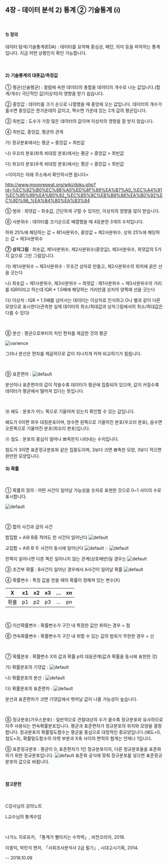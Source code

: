 ## 4장 - 데이터 분석 2) 통계 ② 기술통계 (i)

​     



#### 1) 정의

데이터 탐색/기술통계(EDA) : 데이터를 요약해 중심성, 패턴, 의미 등을 파악하는 통계입니다. 지금 어떤 상황인지 확인 가능합니다.

​     



#### 2) 기술통계의 대푯값/측정값

① 평균(산술평균) : 컬럼에 속한 데이터의 총합을 데이터의 개수로 나눈 값입니다.(합계/개수) 극단적인 값(이상치)의 영향을 받기 쉽습니다.

② 중앙값 : 데이터를 크기 순으로 나열했을 때 중앙에 오는 값입니다. 데이터의 개수가 홀수면 중앙값은 한가운데의 값이고, 짝수면 가운데 있는 2개 값의 평균입니다.

③ 최빈값 : 도수가 가장 많은 데이터의 값이며 이상치의 영향을 잘 받지 않습니다.

④ 최빈값, 중앙값, 평균의 관계

가) 정규분표에서는 평균 = 중앙값 = 최빈값

나) 우꼬리 분포(좌측 비대칭 분포)에서는 평균 > 중앙값 > 최빈값

다) 좌꼬리 분포(우측 비대칭 분포)에서는 평균 < 중앙값 < 최빈값



<이미지는 아래 주소에서 확인하시면 됩니다>

http://www.moonrepeat.org/wiki/doku.php?id=%EC%82%B0%EC%88%A0%ED%8F%89%EA%B7%A0_%EC%A4%91%EC%95%99%EA%B0%92_%EC%B5%9C%EB%B9%88%EA%B0%92%EC%9D%98_%EA%B4%80%EA%B3%84



⑤ 범위 : 최댓값 – 최솟값, 간단하게 구할 수 있지만, 이상치의 영향을 많이 받습니다.

⑥ 사분위수 : 데이터를 크기순으로 배열했을 때 4등분한 3개의 수치입니다.

하위 25%에 해당하는 값 = 제1사분위수, 중앙값 = 제2사분위수, 상위 25%에 해당하는 값 = 제3사분위수

**⑦ 상자그림** : 최솟값, 제1사분위수, 제2사분위수(중앙값), 제3사분위수, 최댓값의 5가지 값으로 그린 그림입니다.

가) 제1사분위수 ~ 제3사분위수 : 무조건 상자로 만들고, 제2사분위수의 위치에 굵은 선을 긋는다

나) 최솟값 ~ 제1사분위수, 제3사분위수 ~ 최댓값 : 제1사분위수 ~ 제3사분위수의 거리를 IQR이라고 하는데 IQR * 1.5배에 해당하는 거리만큼 상자의 양쪽에 선을 긋는다

다) 이상치 : IQR * 1.5배를 넘어서는 데이터는 이상치로 인식하고 O나 별과 같이 다른 모양으로 표시한다(관측한 실제 데이터의 최소/최대값과 상자그림에서의 최소/최대값은 다를 수 있다)

​     

⑧ 분산 : 평균으로부터의 차인 편차를 제곱한 것의 평균

![varience](https://user-images.githubusercontent.com/43332543/46647859-46b80780-cbcd-11e8-9193-1f99db8ad8fb.jpg)

그러나 분산은 편차를 제곱하므로 값이 지나치게 커져 비교하기가 힘듭니다.

​     

⑨ 표준편차 :  ![default](https://user-images.githubusercontent.com/43332543/46647861-47509e00-cbcd-11e8-90c0-6eaeb48a9bc6.jpg)

분산이나 표준편차의 값이 작을수록 데이터가 평균에 집중되어 있으며, 값이 커질수록 데이터가 평균에서 떨어져 있다는 뜻입니다.

​     

⑩ 왜도 : 분포가 어느 쪽으로 기울어져 있는지 확인할 수 있는 값입니다.

왜도가 0이면 좌우 대칭분포이며, 양수면 왼쪽으로 기울어진 분포(우꼬리 분포), 음수면 오른쪽으로 기울어진 분포(좌꼬리 분포)입니다.

⑪ 첨도 : 분포의 중심이 얼마나 뾰족한지 나타내는 수치입니다.

첨도가 3이면 표준정규분포와 같은 집중도이며, 3보다 크면 뾰족한 모양, 3보다 작으면 완만한 모양입니다.





#### 3) 확률

​     

① 확률의 정의 : 어떤 사건이 일어날 가능성을 숫자로 표현한 것으로 0~1 사이의 수로 표시합니다.

![default](https://user-images.githubusercontent.com/43332543/46647995-db226a00-cbcd-11e8-8212-d5ab5c9af63e.jpg)

​     

② 합의 사건과 곱의 사건

합집합 = A와 B중 적어도 한 사건이 일어난다  ![default](https://user-images.githubusercontent.com/43332543/46647991-d8277980-cbcd-11e8-8f82-326e32a38671.jpg)

교집합 = A와 B 두 사건이 동시에 일어난다  ![default](https://user-images.githubusercontent.com/43332543/46647988-d78ee300-cbcd-11e8-8bfe-b12a982f07b5.png)  ∴  ![default](https://user-images.githubusercontent.com/43332543/46647987-d78ee300-cbcd-11e8-92b1-3bb86fb07199.png)

한쪽이 일어나면 다른 쪽은 일어나지 않는 관계(상호배반)일 경우는 ![default](https://user-images.githubusercontent.com/43332543/46647990-d78ee300-cbcd-11e8-86e4-0802d636c4b0.jpg)



③ 조건부 확률 : B사건이 일어난 경우에서 A사건이 일어날 확률  ![default](https://user-images.githubusercontent.com/43332543/46648058-33f20280-cbce-11e8-9faa-bb757bcf4fb3.png)



④ 확률변수 : 특정 값을 얻을 때의 확률이 정해져 있는 변수(X)

|  X   |  x1  |  x2  |  x3  |  …   |  xn  |
| :--: | :--: | :--: | :--: | :--: | :--: |
| 확률 |  p1  |  p2  |  p3  |  …   |  pn  |

​     

⑤ 이산확률변수 : 확률변수가 구간 내 특정한 값만 취하는 경우 = 점

⑥ 연속확률변수 : 확률변수가 구간 내 취할 수 있는 값의 범위가 무한한 경우 = 선

​     

⑦ 확률분포 : 확률변수 X의 값과 확률 p의 대응관계(값과 확률을 동시에 표현한 것)

가) 확률분포의 기댓값 :  ![default](https://user-images.githubusercontent.com/43332543/46648090-63a10a80-cbce-11e8-800d-82035091ad3f.png)

나) 확률분포의 분산 :  ![default](https://user-images.githubusercontent.com/43332543/46648091-63a10a80-cbce-11e8-9a07-d86b1a49cedc.png)

다) 확률분포의 표준편차 :  ![default](https://user-images.githubusercontent.com/43332543/46648092-63a10a80-cbce-11e8-85ae-780ceb5d8d51.png)

분산과 표준편차가 크면 기댓값에서 벗어날 값이 나올 가능성이 높습니다.

​     

⑧ 정규분포(가우스분포) : 일반적으로 관찰대상의 수가 클수록 정규분포와 유사하므로 자주 사용되는 연속확률분포입니다. 평균과 표준편차가 정규분포의 위치와 모양을 결정합니다. 정규분포의 확률밀도함수는 평균을 중심으로 대칭적인 종모양입니다.(왜도=0, 첨도=3), 확률밀도함수의 아랫 부분과 X축 사이의 면적의 합계는 언제나 1입니다.

⑨ 표준정규분포 : 평균이 0, 표준편차가 1인 정규분포이자, 다른 정규분포들을 표준화하기 위한 정규분포입니다.   ![default](https://user-images.githubusercontent.com/43332543/46648140-a1059800-cbce-11e8-9835-f21ac78ec1fc.png)  표준화 공식에 맞춰 정규분포를 넣으면 표준정규분포의 값으로 바뀝니다.



​    

#### 참고문헌

​     

C강사님의 강의노트

L교수님의 통계수업

​     

나가노 히로유키, 「통계가 빨라지는 수학력」, 비전코리아, 2016.

이종익, 박민석 편저, 「사회조사분석사 2급 필기」, 시대고시기획, 2014.



-- 2018.10.09